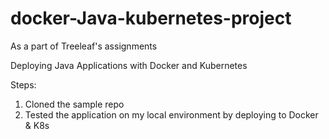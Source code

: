# docker-Java-kubernetes-project
As a part of Treeleaf's assignments

Deploying Java Applications with Docker and Kubernetes


Steps:

1. Cloned the sample repo
2. Tested the application on my local environment by deploying to Docker & K8s
